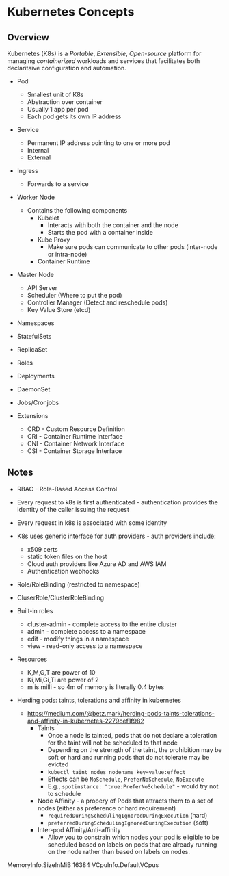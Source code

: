 # Kubernetes Concepts

## Overview

Kubernetes (K8s) is a *Portable*, *Extensible*, *Open-source* platform for managing
*containerized* workloads and services that facilitates both declaritaive configuration and automation.

- Pod
  - Smallest unit of K8s
  - Abstraction over container
  - Usually 1 app per pod
  - Each pod gets its own IP address
- Service
  - Permanent IP address pointing to one or more pod
  - Internal
  - External
- Ingress
  - Forwards to a service
- Worker Node
  - Contains the following components
    - Kubelet
      - Interacts with both the container and the node
      - Starts the pod with a container inside
    - Kube Proxy
      - Make sure pods can communicate to other pods (inter-node or intra-node)
    - Container Runtime
- Master Node
  - API Server
  - Scheduler (Where to put the pod)
  - Controller Manager (Detect and reschedule pods)
  - Key Value Store (etcd)

- Namespaces
- StatefulSets
- ReplicaSet
- Roles
- Deployments
- DaemonSet
- Jobs/Cronjobs

- Extensions
  - CRD - Custom Resource Definition
  - CRI - Container Runtime Interface
  - CNI - Container Network Interface
  - CSI - Container Storage Interface

## Notes

- RBAC - Role-Based Access Control
- Every request  to k8s is first authenticated - authentication provides the identity of the caller issuing the request
- Every request in k8s is associated with some identity
- K8s uses generic interface for auth providers - auth providers include:
  - x509 certs
  - static token files on the host
  - Cloud auth providers like Azure AD and AWS IAM
  - Authentication webhooks
- Role/RoleBinding (restricted to namespace)
- CluserRole/ClusterRoleBinding
- Built-in roles
  - cluster-admin - complete access to the entire cluster
  - admin - complete access to a namespace
  - edit - modify things in a namespace
  - view - read-only access to a namespace

- Resources
  - K,M,G,T are power of 10
  - Ki,Mi,Gi,Ti are power of 2
  - m is milli - so 4m of memory is literally 0.4 bytes


- Herding pods: taints, tolerations and affinity in kubernetes
  - <https://medium.com/@betz.mark/herding-pods-taints-tolerations-and-affinity-in-kubernetes-2279cef1f982>
    - Taints
      - Once a node is tainted, pods that do not declare a toleration for the taint will not be scheduled to that node
      - Depending on the strength of the taint, the prohibition may be soft or hard and running pods that do not tolerate may be evicted
      - `kubectl taint nodes nodename key=value:effect`
      - Effects can be `NoSchedule`, `PreferNoSchedule`, `NoExecute`
      - E.g., `spotinstance: "true:PreferNoSchedule"` - would try not to schedule
    - Node Affinity - a propery of Pods that attracts them to a set of nodes (either as preference or hard requirement)
      - `requiredDuringSchedulingIgnoredDuringExecution` (hard)
      - `preferredDuringSchedulingIgnoredDuringExecution` (soft)
    - Inter-pod Affinity/Anti-affinity
      - Allow you to constrain which nodes your pod is eligible to be scheduled based on labels on pods that are already running on the node rather than based on labels on nodes.



MemoryInfo.SizeInMiB 16384
VCpuInfo.DefaultVCpus


